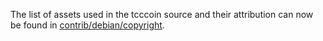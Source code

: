 The list of assets used in the tcccoin source and their attribution can now be found in [contrib/debian/copyright](../contrib/debian/copyright).

